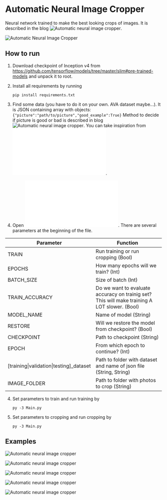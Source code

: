 # Automatic Neural Image Cropper
Neural network trained to make the best looking crops of images. It is described in the blog ![Automatic neural image cropper](http://petr-marek.com/blog/2017/09/06/automatic-neural-image-cropper/).

![Automatic Neural Image Cropper](http://petr-marek.com/wp-content/uploads/2017/09/automatic-neural-cropper2-900x506.jpg)

## How to run
1. Download checkpoint of Inception v4 from https://github.com/tensorflow/models/tree/master/slim#pre-trained-models and unpack it to root.
2. Install all requirements by running

    ```pip install requirements.txt```

2. Find some data (you have to do it on your own. AVA dataset maybe...). It is JSON containing array with objects: ```{"picture":"path/to/picture","good_example":True}``` Method to decide if picture is good or bad is described in blog ![Automatic neural image cropper](http://petr-marek.com/blog/2017/09/06/automatic-neural-image-cropper/). You can take inspiration from ![data_preprocess.py](data_preprocess.py).
3. Open ![Main.py](Main.py). There are several parameters at the beginning of the file.

Parameter | Function
--- | --- 
TRAIN | Run training or run cropping (Bool)
EPOCHS | How many epochs will we train? (Int)
BATCH_SIZE | Size of batch (Int)
TRAIN_ACCURACY | Do we want to evaluate accuracy on trainig set? This will make training A LOT slower. (Bool)
MODEL_NAME | Name of model (String)
RESTORE | Will we restore the model from checkpoint? (Bool)
CHECKPOINT | Path to checkpoint (String)
EPOCH | From which epoch to continue? (Int)
[training\|validation\|testing]_dataset | Path to folder with dataset and name of json file (String, String)
IMAGE_FOLDER | Path to folder with photos to crop (String)

4. Set parameters to train and run training by

    ```py -3 Main.py```
    
5. Set parameters to cropping and run cropping by
    
    ```py -3 Main.py```

## Examples
![Automatic neural image cropper](http://petr-marek.com/wp-content/uploads/2017/09/pexels-photo-145407-768x932.jpg)

![Automatic neural image cropper](http://petr-marek.com/wp-content/uploads/2017/09/pexels-photo-177809-768x938.jpg)

![Automatic neural image cropper](http://petr-marek.com/wp-content/uploads/2017/09/pexels-photo-768x933.jpg)

![Automatic neural image cropper](http://petr-marek.com/wp-content/uploads/2017/09/IMG_3830-768x936.jpg)

![Automatic neural image cropper](http://petr-marek.com/wp-content/uploads/2017/09/pexels-photo-90283-768x935.jpg)

